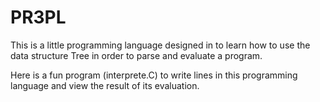 # PR3PL

This is a little programming language designed in to learn how to use the data
structure Tree in order to parse and evaluate a program.

Here is a fun program (interprete.C) to write lines in this programming
language and view the result of its evaluation.